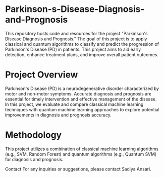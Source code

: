 # Parkinson-s-Disease-Diagnosis-and-Prognosis

This repository hosts code and resources for the project "Parkinson's Disease Diagnosis and Prognosis." The goal of this project is to apply classical and quantum algorithms to classify and predict the progression of Parkinson's Disease (PD) in patients. This project aims to aid early detection, enhance treatment plans, and improve overall patient outcomes.

# Project Overview
Parkinson's Disease (PD) is a neurodegenerative disorder characterized by motor and non-motor symptoms. Accurate diagnosis and prognosis are essential for timely intervention and effective management of the disease. In this project, we evaluate and compare classical machine learning techniques with quantum machine learning approaches to explore potential improvements in diagnosis and prognosis accuracy.

# Methodology
This project utilizes a combination of classical machine learning algorithms (e.g., SVM, Random Forest) and quantum algorithms (e.g., Quantum SVM) for diagnosis and prognosis. 

Contact
For any inquiries or suggestions, please contact Sadiya Ansari.
